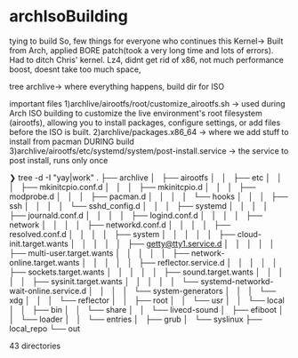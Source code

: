 # archIsoBuilding
 tying to build
So, few things for everyone who continues this
Kernel-> Built from Arch, applied BORE patch(took a very long time and lots of errors). Had to ditch Chris' kernel. Lz4, didnt get rid of x86, not much performance boost, doesnt take too much space,

tree
archlive-> where everything happens, build dir for ISO 

important files
1)archlive/airootfs/root/customize_airootfs.sh -> used during Arch ISO building to customize the live environment's root filesystem (airootfs), allowing you to install packages, configure settings, or add files before the ISO is built.
2)archlive/packages.x86_64 -> where we add stuff to install from pacman DURING build
3)archlive/airootfs/etc/systemd/system/post-install.service  -> the service to post install, runs only once

❯ tree -d -I "yay|work"
.
├── archlive
│   ├── airootfs
│   │   ├── etc
│   │   │   ├── mkinitcpio.conf.d
│   │   │   ├── mkinitcpio.d
│   │   │   ├── modprobe.d
│   │   │   ├── pacman.d
│   │   │   │   └── hooks
│   │   │   ├── ssh
│   │   │   │   └── sshd_config.d
│   │   │   ├── systemd
│   │   │   │   ├── journald.conf.d
│   │   │   │   ├── logind.conf.d
│   │   │   │   ├── network
│   │   │   │   ├── networkd.conf.d
│   │   │   │   ├── resolved.conf.d
│   │   │   │   ├── system
│   │   │   │   │   ├── cloud-init.target.wants
│   │   │   │   │   ├── getty@tty1.service.d
│   │   │   │   │   ├── multi-user.target.wants
│   │   │   │   │   ├── network-online.target.wants
│   │   │   │   │   ├── reflector.service.d
│   │   │   │   │   ├── sockets.target.wants
│   │   │   │   │   ├── sound.target.wants
│   │   │   │   │   ├── sysinit.target.wants
│   │   │   │   │   └── systemd-networkd-wait-online.service.d
│   │   │   │   └── system-generators
│   │   │   └── xdg
│   │   │       └── reflector
│   │   ├── root
│   │   └── usr
│   │       └── local
│   │           ├── bin
│   │           └── share
│   │               └── livecd-sound
│   ├── efiboot
│   │   └── loader
│   │       └── entries
│   ├── grub
│   └── syslinux
├── local_repo
└── out

43 directories
